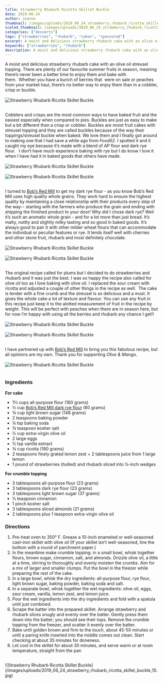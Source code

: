 ```yaml
---
title: Strawberry Rhubarb Ricotta Skillet Buckle
date: 2019-06-24
author: Joanne
thumbnail: /images/uploads/2019_06_24_strawberry_rhubarb_ricotta_skillet_buckle_1.jpg
scaled_thumbnail: /images/uploads/2019_06_24_strawberry_rhubarb_ricotta_skillet_buckle_0.jpg
categories: ["desserts"]
tags: ["strawberries", "rhubarb", "cakes", "sponsored"]
excerpt: A moist and delicious strawberry rhubarb cake with an olive oil streusel topping
keywords: ["strawberries", "rhubarb"]
description: A moist and delicious strawberry rhubarb cake with an olive oil streusel topping.
---
```


A moist and delicious strawberry rhubarb cake with an olive oil streusel topping. There are plenty of our favourite summer fruits in season, meaning there’s never been a better time to enjoy them and bake with them.  Whether you have a bunch of berries that  were on sale or peaches from your market haul, there’s no better way to enjoy them than in a cobbler, crisp or buckle. 
</br>
</br>
![Strawberry Rhubarb Ricotta Skillet Buckle](/images/uploads/2019_06_24_strawberry_rhubarb_ricotta_skillet_buckle_2.jpg)
</br>
</br>

Cobblers and crisps are the most common ways to have baked fruit and the easiest especially when compared to pies. Buckles are just as easy to make but a bit different than a crisp or cobbler. Buckles are moist fruit cakes with streusel topping and they are called buckles because of the way their toppings/streusel buckle when baked. We love them and I finally got around to making one that I had save a while ago from _Food52_. I spotted it and it caught my eye because it’s made with a blend of AP flour and dark rye flour.   I don’t have much experience baking with rye but I do know I love it when I have had it in baked goods that others have made. 
</br>
</br>
![Strawberry Rhubarb Ricotta Skillet Buckle](/images/uploads/2019_06_24_strawberry_rhubarb_ricotta_skillet_buckle_3.jpg)
</br>
</br>
![Strawberry Rhubarb Ricotta Skillet Buckle](/images/uploads/2019_06_24_strawberry_rhubarb_ricotta_skillet_buckle_4.jpg)
</br>
</br>

I turned to <span class="highlight"><a rel="nofollow" href="https://www.bobsredmill.com/organic-dark-rye-flour.html">Bob’s Red Mill</a></span></span> to get my dark rye flour - as you know Bob’s Red Mill uses high quality whole grains. They work hard to ensure the highest quality by maintaining a close relationship with their products every step of the way-- starting with the farmers who produce the grain and ending with shipping the finished product to your door! Why did I chose dark rye? Well it’s such an aromatic whole grain - and for a lot more than just bread. It’s malty, nuttty and slightly milky tasting and so good in baked goods. It’s always good to pair it with other milder wheat flours that can accommodate the individual or peculiar features or rye. It lends itself well with cherries and other stone fruit, rhubarb and most definitely chocolate. 
</br>
</br>
![Strawberry Rhubarb Ricotta Skillet Buckle](/images/uploads/2019_06_24_strawberry_rhubarb_ricotta_skillet_buckle_5.jpg)
</br>
</br>
![Strawberry Rhubarb Ricotta Skillet Buckle](/images/uploads/2019_06_24_strawberry_rhubarb_ricotta_skillet_buckle_6.jpg)
</br>
</br>

The original recipe called for plums but I decided to do strawberries and rhubarb and it was just the best. I was so happy the recipe also called for olive oil too as I love baking with olive oil. I replaced the sour cream with ricotta and adjusted a couple of other things in the recipe as well.  The cake is tender with a fine crumb and the streusel is so delicious and a must. It gives the whole cake a lot of texture and flavour. You can use any fruit in this recipe just keep it to the alotted measurement of fruit in the recipe by weight. This will be perfect with peaches when there are in season here, but for now I’m happy with using all the berries and rhubarb any chance I get!!
</br>
</br>
![Strawberry Rhubarb Ricotta Skillet Buckle](/images/uploads/2019_06_24_strawberry_rhubarb_ricotta_skillet_buckle_7.jpg)
</br>
</br>
![Strawberry Rhubarb Ricotta Skillet Buckle](/images/uploads/2019_06_24_strawberry_rhubarb_ricotta_skillet_buckle_8.jpg)
</br>
</br>

I have partnered up with <span class="highlight"><a rel="nofollow" href="https://www.bobsredmill.com/?utm_source=TheOliveAndMango&utm_medium=influencer&utm_campaign=bobsredmill">Bob’s Red Mill</a></span> to bring you this fabulous recipe, but all opinions are my own. Thank you for supporting _Olive & Mango_.
</br>
</br>
![Strawberry Rhubarb Ricotta Skillet Buckle](/images/uploads/2019_06_24_strawberry_rhubarb_ricotta_skillet_buckle_9.jpg)
</br>
</br>

### Ingredients

__For cake__

* <span itemprop="ingredients"> 1&frac13; cups all-purpose flour (160 grams)</span>
* <span itemprop="ingredients"> &frac12; cup <span class="highlight"><a rel="nofollow" href="https://www.bobsredmill.com/organic-dark-rye-flour.html">Bob’s Red Mill dark rye flour</a></span></span> (60 grams)
* <span itemprop="ingredients"> &frac34; cup light brown sugar (148 grams)</span>
* <span itemprop="ingredients"> 2 teaspoons baking powder</span>
* <span itemprop="ingredients"> &frac14; tsp baking soda</span>
* <span itemprop="ingredients"> &frac34; teaspoon kosher salt</span>
* <span itemprop="ingredients"> &frac12; cup extra-virgin olive oil</span>
* <span itemprop="ingredients"> 2 large eggs</span>
* <span itemprop="ingredients"> &frac12; tsp vanilla extract </span>
* <span itemprop="ingredients"> &frac34; cup ricotta (180 grams)</span>
* <span itemprop="ingredients"> 2 teaspoons finely grated lemon zest + 2 tablespoons juice from 1 large lemon</span>
* <span itemprop="ingredients"> 1 pound of strawberries (hulled) and rhubarb sliced into &frac12;-inch wedges </span>

__For crumble topping__

* 3 tablespoons all-purpose flour (23 grams)
* 3 tablespoons dark rye flour (23 grams)
* 3 tablespoons light brown sugar (37 grams)
* &frac12; teaspoon cinnamon
* 1 pinch kosher salt
* 3 tablespoons sliced almonds (21 grams)
* 2 tablespoons plus 1 teaspoon extra-virgin olive oil

### Directions

1. Pre-heat oven to 350° F. Grease a 10-inch enameled or well-seasoned cast-iron skillet with olive oil (If your skillet isn’t well-seasoned, line the bottom with a round of parchment paper.)
2. In the meantime make crumble topping: in a small bowl, whisk together flours, brown sugar, cinnamon, salt, and almonds. Drizzle olive oil, a little at a time, stirring to thoroughly and evenly moisten the crumbs. Aim for a mix of larger and smaller clumps. Put the bowl in the freezer while preparing the rest of the cake.
3. In a large bowl, whisk the dry ingredients: all-purpose flour, rye flour, light brown sugar, baking powder, baking soda and salt.
4. In a separate bowl, whisk together the wet ingredients: olive oil, eggs, sour cream, vanilla, lemon zest, and lemon juice.
5. Pour the wet ingredients into the dry ingredients and fold with a spatula until just combined.
6. Scrape the batter into the prepared skillet. Arrange strawberry and rhubarb slices snugly and evenly over the batter. Gently press them down into the batter; you should see their tops. Remove the crumble topping from the freezer, and scatter it evenly over the batter. 
7. Bake until golden brown and firm to the touch, about 45-50 minutes or until a paring knife inserted into the middle comes out clean. Start checking at about 35 minutes for doneness.
8. Let cool in the skillet for about 30 minutes, and serve warm or at room temperature, straight from the pan 

</br>
![Strawberry Rhubarb Ricotta Skillet Buckle](/images/uploads/2019_06_24_strawberry_rhubarb_ricotta_skillet_buckle_10.jpg)
